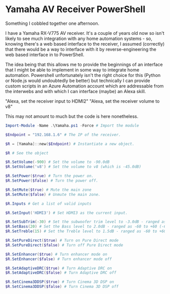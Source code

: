 # Yamaha AV Receiver PowerShell

Something I cobbled together one afternoon.

I have a Yamaha RX-V775 AV receiver. It's a couple of years old now so isn't likely to see much integration with any home automation systems - so, knowing there's a web based interface to the receiver, I assumed (correctly) that there would be a way to interface with it by reverse-engineering the web based interface in to PowerShell.

The idea being that this allows me to provide the beginnings of an interface that I might be able to implement in some way to integrate home automation. Powershell unfortunately isn't the right choice for this (Python or Node.js would undoubtedly be better) but technically I can provide custom scripts in an Azure Automation account which are addressable from the interwebs and with which I can interface (maybe) an Alexa skill.

"Alexa, set the receiver input to HDMI2"
"Alexa, set the receiver volume to v8"

This may not amount to much but the code is here nonetheless.

```powershell
Import-Module -Name .\Yamaha.ps1 -Force # Import the module

$Endpoint = "192.168.1.6" # The IP of the receiver.

$R = [Yamaha]::new($Endpoint) # Instantiate a new object.

$R # See the object

$R.SetVolume(-900) # Set the volume to -90.0dB
$R.SetVolume('v8') # Set the volume to v8 (which is -45.0dB)

$R.SetPower($true) # Turn the power on.
$R.SetPower($false) # Turn the power off.

$R.SetMute($true) # Mute the main zone
$R.SetMute($false) # Unmute the main zone.

$R.Inputs # Get a list of valid inputs

$R.SetInput('HDMI3') # Set HDMI3 as the current input.

$R.SetSubTrim(-30) # Set the subwoofer trim level to -3.0dB - ranged as -60 to +60 (-6.0db to +6.0dB)
$R.SetBass(20) # Set the Bass level to 2.0dB - ranged as -60 to +60 (-6.0db to +6.0dB)
$R.SetTreble(15) # Set the Treble level to 1.5dB - ranged as -60 to +60 (-6.0db to +6.0dB)

$R.SetPureDirect($true) # Turn on Pure Direct mode
$R.SetPureDirect($false) # Turn off Pure Direct mode

$R.SetEnhancer($true) # Turn enhancer mode on
$R.SetEnhancer($false) # Turn enhancer mode off

$R.SetAdaptiveDRC($true) # Turn Adaptive DRC on
$R.SetAdaptiveDRC($false) # Turn Adaptive DRC off

$R.SetCinema3DDSP($true) # Turn Cinema 3D DSP on
$R.SetCinema3DDSP($false) # Turn Cinema 3D DSP off
```